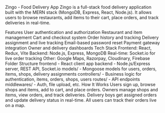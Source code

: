 Zingo - Food Delivery App
Zingo is a full-stack food delivery application built with the MERN stack (MongoDB, Express, React, Node.js). It allows users to browse restaurants, add items to their cart, place orders, and track deliveries in real-time.

Features
User authentication and authorization
Restaurant and item management
Cart and checkout system
Order history and tracking
Delivery assignment and live tracking
Email-based password reset
Payment gateway integration
Owner and delivery dashboards
Tech Stack
Frontend: React, Redux, Vite
Backend: Node.js, Express, MongoDB
Real-time: Socket.io for live order tracking
Other: Google Maps, Razorpay, Cloudinary, Firebase
Folder Structure
frontend - React client app
backend - Node.js/Express server, REST API, Socket.io
models/ - Mongoose models for users, orders, items, shops, delivery assignments
controllers/ - Business logic for authentication, items, orders, shops, users
routes/ - API endpoints
middlewares/ - Auth, file upload, etc.
How It Works
Users sign up, browse shops and items, add to cart, and place orders.
Owners manage shops and items, view orders, and track deliveries.
Delivery boys get assigned orders and update delivery status in real-time.
All users can track their orders live on a map.
